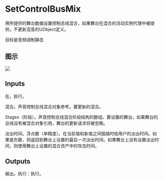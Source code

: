 # SetControlBusMix

用所提供的舞台数据设置控制总线混合，如果舞台在混合的活动实例代理中被提供。不更新混音的UObject定义。

目标是音频调制静态

## 图示

![]($-20221218-18074163.png)

## Inputs

在。执行。

混合。声音控制总线混合对象参考。要更新的混合。

Stages（阶段）。声音控制总线混合阶段结构的数组。要设置的舞台。如果舞台的总线没有被混合对象引用，舞台的更新请求将被忽略。

淡出时间。浮点数（单精度）。在当前值和新值之间插值时给用户的淡出时间。如果是负数，则返回到舞台上设置的最后一次淡出时间。如果舞台上没有设置淡出时间，则使用舞台上设置的混合资产中的攻击时间。 

## Outputs

输出。执行：执行。
